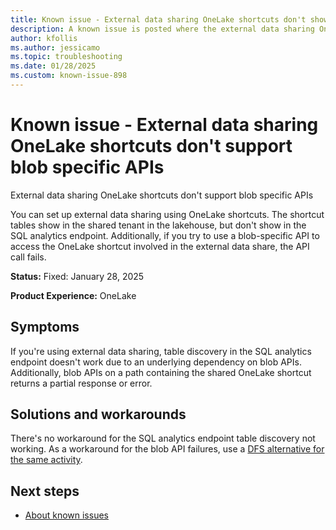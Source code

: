 ```yaml
---
title: Known issue - External data sharing OneLake shortcuts don't show in SQL analytics endpoint
description: A known issue is posted where the external data sharing OneLake shortcuts don't support blob specific APIs
author: kfollis
ms.author: jessicamo
ms.topic: troubleshooting  
ms.date: 01/28/2025
ms.custom: known-issue-898
---
```


# Known issue - External data sharing OneLake shortcuts don't support blob specific APIs

External data sharing OneLake shortcuts don't support blob specific APIs

You can set up external data sharing using OneLake shortcuts. The shortcut tables show in the shared tenant in the lakehouse, but don't show in the SQL analytics endpoint. Additionally, if you try to use a blob-specific API to access the OneLake shortcut involved in the external data share, the API call fails.

**Status:** Fixed: January 28, 2025

**Product Experience:** OneLake

## Symptoms

If you're using external data sharing, table discovery in the SQL analytics endpoint doesn't work due to an underlying dependency on blob APIs. Additionally, blob APIs on a path containing the shared OneLake shortcut returns a partial response or error.

## Solutions and workarounds

There's no workaround for the SQL analytics endpoint table discovery not working. As a workaround for the blob API failures, use a [DFS alternative for the same activity](/rest/api/storageservices/datalakestoragegen2/path).

## Next steps

- [About known issues](https://support.fabric.microsoft.com/known-issues)
